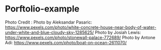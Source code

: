 # Porftolio-example
Photo Credit :
Photo by Aleksandar Pasaric: https://www.pexels.com/photo/white-concrete-house-near-body-of-water-under-white-and-blue-cloudy-sky-1285625/
Photo by Josiah Lewis: https://www.pexels.com/photo/stonewall-palace-772689/
Photo by Antone Adi: https://www.pexels.com/photo/boat-on-ocean-2611070/